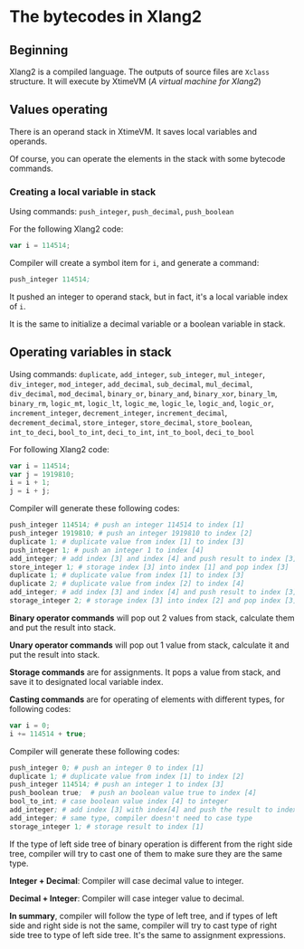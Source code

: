 # The bytecodes in Xlang2

## Beginning

Xlang2 is a compiled language.
The outputs of source files are `Xclass` structure.
It will execute by XtimeVM (*A virtual machine for Xlang2*)

## Values operating

There is an operand stack in XtimeVM.
It saves local variables and operands.

Of course, you can operate the elements in the stack with some bytecode commands.

### Creating a local variable in stack

Using commands: `push_integer`, `push_decimal`, `push_boolean`

For the following Xlang2 code:
```javascript
var i = 114514;
```
Compiler will create a symbol item for `i`, and generate a command:
```asm
push_integer 114514;
```

It pushed an integer to operand stack, but in fact, it's a local variable index of `i`.

It is the same to initialize a decimal variable or a boolean variable in stack.

## Operating variables in stack
Using commands: 
`duplicate`, `add_integer`, `sub_integer`, `mul_integer`, 
`div_integer`, `mod_integer`,
`add_decimal`, `sub_decimal`, `mul_decimal`,
`div_decimal`, `mod_decimal`, 
`binary_or`, `binary_and`, `binary_xor`,
`binary_lm`, `binary_rm`,
`logic_mt`, `logic_lt`, `logic_me`, `logic_le`,
`logic_and`, `logic_or`,
`increment_integer`, `decrement_integer`,
`increment_decimal`, `decrement_decimal`,
`store_integer`, `store_decimal`, `store_boolean`,
`int_to_deci`, `bool_to_int`, `deci_to_int`, `int_to_bool`, `deci_to_bool`


For following Xlang2 code:
```javascript
var i = 114514;
var j = 1919810;
i = i + 1;
j = i + j;
```

Compiler will generate these following codes:
```asm
push_integer 114514; # push an integer 114514 to index [1]
push_integer 1919810; # push an integer 1919810 to index [2]
duplicate 1; # duplicate value from index [1] to index [3]
push_integer 1; # push an integer 1 to index [4]
add_integer; # add index [3] and index [4] and push result to index [3]
store_integer 1; # storage index [3] into index [1] and pop index [3]
duplicate 1; # duplicate value from index [1] to index [3]
duplicate 2; # duplicate value from index [2] to index [4]
add_integer; # add index [3] and index [4] and push result to index [3]
storage_integer 2; # storage index [3] into index [2] and pop index [3]
```

**Binary operator commands** will pop out 2 values from stack, calculate them and put the result into stack.

**Unary operator commands** will pop out 1 value from stack, calculate it  and put the result into stack.

**Storage commands** are for assignments. It pops a value from stack, and save it to designated local variable index.

**Casting commands** are for operating of elements with different types, for following codes:
```javascript
var i = 0;
i += 114514 + true;
```
Compiler will generate these following codes:
```asm
push_integer 0; # push an integer 0 to index [1]
duplicate 1; # duplicate value from index [1] to index [2]
push_integer 114514; # push an integer 1 to index [3]
push_boolean true;  # push an boolean value true to index [4]
bool_to_int; # case boolean value index [4] to integer
add_integer; # add index [3] with index[4] and push the result to index [3]
add_integer; # same type, compiler doesn't need to case type
storage_integer 1; # storage result to index [1]
```
If the type of left side tree of binary operation is different from the right side tree,
compiler will try to cast one of them to make sure they are the same type.

**Integer + Decimal**: Compiler will case decimal value to integer.

**Decimal + Integer**: Compiler will case integer value to decimal.

**In summary**, compiler will follow the type of left tree, and if types of left side and right side is not the same,
compiler will try to cast type of right side tree to type of left side tree.
It's the same to assignment expressions.